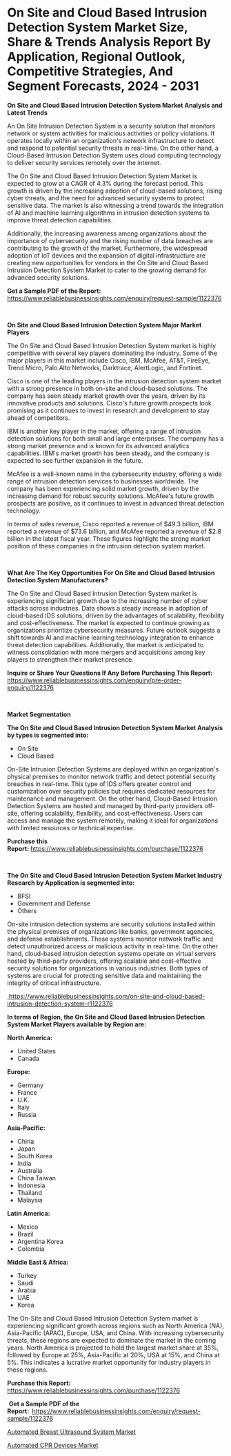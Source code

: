 <p><h1>On Site and Cloud Based Intrusion Detection System Market Size, Share & Trends Analysis Report By Application, Regional Outlook, Competitive Strategies, And Segment Forecasts, 2024 - 2031</h1></p><p><strong>On Site and Cloud Based Intrusion Detection System Market Analysis and Latest Trends</strong></p>
<p><p>An On Site Intrusion Detection System is a security solution that monitors network or system activities for malicious activities or policy violations. It operates locally within an organization's network infrastructure to detect and respond to potential security threats in real-time. On the other hand, a Cloud-Based Intrusion Detection System uses cloud computing technology to deliver security services remotely over the internet.</p><p>The On Site and Cloud Based Intrusion Detection System Market is expected to grow at a CAGR of 4.3% during the forecast period. This growth is driven by the increasing adoption of cloud-based solutions, rising cyber threats, and the need for advanced security systems to protect sensitive data. The market is also witnessing a trend towards the integration of AI and machine learning algorithms in intrusion detection systems to improve threat detection capabilities.</p><p>Additionally, the increasing awareness among organizations about the importance of cybersecurity and the rising number of data breaches are contributing to the growth of the market. Furthermore, the widespread adoption of IoT devices and the expansion of digital infrastructure are creating new opportunities for vendors in the On Site and Cloud Based Intrusion Detection System Market to cater to the growing demand for advanced security solutions.</p></p>
<p><strong>Get a Sample PDF of the Report:&nbsp;</strong> <a href="https://www.reliablebusinessinsights.com/enquiry/request-sample/1122376">https://www.reliablebusinessinsights.com/enquiry/request-sample/1122376</a></p>
<p>&nbsp;</p>
<p><strong>On Site and Cloud Based Intrusion Detection System Major Market Players</strong></p>
<p><p>The On Site and Cloud Based Intrusion Detection System market is highly competitive with several key players dominating the industry. Some of the major players in this market include Cisco, IBM, McAfee, AT&T, FireEye, Trend Micro, Palo Alto Networks, Darktrace, AlertLogic, and Fortinet.</p><p>Cisco is one of the leading players in the intrusion detection system market with a strong presence in both on-site and cloud-based solutions. The company has seen steady market growth over the years, driven by its innovative products and solutions. Cisco's future growth prospects look promising as it continues to invest in research and development to stay ahead of competitors.</p><p>IBM is another key player in the market, offering a range of intrusion detection solutions for both small and large enterprises. The company has a strong market presence and is known for its advanced analytics capabilities. IBM's market growth has been steady, and the company is expected to see further expansion in the future.</p><p>McAfee is a well-known name in the cybersecurity industry, offering a wide range of intrusion detection services to businesses worldwide. The company has been experiencing solid market growth, driven by the increasing demand for robust security solutions. McAfee's future growth prospects are positive, as it continues to invest in advanced threat detection technology.</p><p>In terms of sales revenue, Cisco reported a revenue of $49.3 billion, IBM reported a revenue of $73.6 billion, and McAfee reported a revenue of $2.8 billion in the latest fiscal year. These figures highlight the strong market position of these companies in the intrusion detection system market.</p></p>
<p>&nbsp;</p>
<p><strong>What Are The Key Opportunities For On Site and Cloud Based Intrusion Detection System Manufacturers?</strong></p>
<p><p>The On Site and Cloud Based Intrusion Detection System market is experiencing significant growth due to the increasing number of cyber attacks across industries. Data shows a steady increase in adoption of cloud-based IDS solutions, driven by the advantages of scalability, flexibility and cost-effectiveness. The market is expected to continue growing as organizations prioritize cybersecurity measures. Future outlook suggests a shift towards AI and machine learning technology integration to enhance threat detection capabilities. Additionally, the market is anticipated to witness consolidation with more mergers and acquisitions among key players to strengthen their market presence.</p></p>
<p><strong>Inquire or Share Your Questions If Any Before Purchasing This Report:</strong> <a href="https://www.reliablebusinessinsights.com/enquiry/pre-order-enquiry/1122376">https://www.reliablebusinessinsights.com/enquiry/pre-order-enquiry/1122376</a></p>
<p>&nbsp;</p>
<p><strong>Market Segmentation</strong></p>
<p><strong>The On Site and Cloud Based Intrusion Detection System Market Analysis by types is segmented into:</strong></p>
<p><ul><li>On Site</li><li>Cloud Based</li></ul></p>
<p><p>On-Site Intrusion Detection Systems are deployed within an organization's physical premises to monitor network traffic and detect potential security breaches in real-time. This type of IDS offers greater control and customization over security policies but requires dedicated resources for maintenance and management. On the other hand, Cloud-Based Intrusion Detection Systems are hosted and managed by third-party providers off-site, offering scalability, flexibility, and cost-effectiveness. Users can access and manage the system remotely, making it ideal for organizations with limited resources or technical expertise.</p></p>
<p><strong>Purchase this Report:&nbsp;</strong><a href="https://www.reliablebusinessinsights.com/purchase/1122376">https://www.reliablebusinessinsights.com/purchase/1122376</a></p>
<p>&nbsp;</p>
<p><strong>The On Site and Cloud Based Intrusion Detection System Market Industry Research by Application is segmented into:</strong></p>
<p><ul><li>BFSI</li><li>Government and Defense</li><li>Others</li></ul></p>
<p><p>On-site intrusion detection systems are security solutions installed within the physical premises of organizations like banks, government agencies, and defense establishments. These systems monitor network traffic and detect unauthorized access or malicious activity in real-time. On the other hand, cloud-based intrusion detection systems operate on virtual servers hosted by third-party providers, offering scalable and cost-effective security solutions for organizations in various industries. Both types of systems are crucial for protecting sensitive data and maintaining the integrity of critical infrastructure.</p></p>
<p><a href="https://www.reliablebusinessinsights.com/on-site-and-cloud-based-intrusion-detection-system-r1122376">&nbsp;https://www.reliablebusinessinsights.com/on-site-and-cloud-based-intrusion-detection-system-r1122376</a></p>
<p><strong>In terms of Region, the On Site and Cloud Based Intrusion Detection System Market Players available by Region are:</strong></p>
<p>
    <p> <strong> North America: </strong>
        <ul>
            <li>United States</li>
            <li>Canada</li>
        </ul>
        </p> 
    <p> <strong> Europe: </strong>
        <ul>
            <li>Germany</li>
            <li>France</li>
            <li>U.K.</li>
            <li>Italy</li>
            <li>Russia</li>
        </ul>
        </p> 
    <p> <strong> Asia-Pacific: </strong>
        <ul>
            <li>China</li>
            <li>Japan</li>
            <li>South Korea</li>
            <li>India</li>
            <li>Australia</li>
            <li>China Taiwan</li>
            <li>Indonesia</li>
            <li>Thailand</li>
            <li>Malaysia</li>
        </ul>
        </p> 
    <p> <strong> Latin America: </strong>
        <ul>
            <li>Mexico</li>
            <li>Brazil</li>
            <li>Argentina Korea</li>
            <li>Colombia</li>
        </ul>
        </p> 
    <p> <strong> Middle East & Africa: </strong>
        <ul>
            <li>Turkey</li>
            <li>Saudi</li>
            <li>Arabia</li>
            <li>UAE</li>
            <li>Korea</li>
        </ul>
    </p>
    </p>
<p><p>The On-Site and Cloud Based Intrusion Detection System market is experiencing significant growth across regions such as North America (NA), Asia-Pacific (APAC), Europe, USA, and China. With increasing cybersecurity threats, these regions are expected to dominate the market in the coming years. North America is projected to hold the largest market share at 35%, followed by Europe at 25%, Asia-Pacific at 20%, USA at 15%, and China at 5%. This indicates a lucrative market opportunity for industry players in these regions.</p></p>
<p><strong>Purchase this Report: </strong><a href="https://www.reliablebusinessinsights.com/purchase/1122376">https://www.reliablebusinessinsights.com/purchase/1122376</a></p>
<p>&nbsp;<strong>Get a Sample PDF of the Report:&nbsp;&nbsp;</strong><a href="https://www.reliablebusinessinsights.com/enquiry/request-sample/1122376">https://www.reliablebusinessinsights.com/enquiry/request-sample/1122376</a></p>
<p><strong></strong></p>
<p><p><a href="https://view.publitas.com/reportprime-1/global-automated-breast-ultrasound-system-industry-research-report-competitive-landscape-market-size-regional-status-and-prospect-forecast-2024-2031/">Automated Breast Ultrasound System Market</a></p><p><a href="https://view.publitas.com/reportprime-1/automated-cpr-devices-market-size-growth-and-industry-analysis-by-market-segmentation-and-regional-insights-and-forecast-to-2031/">Automated CPR Devices Market</a></p></p>